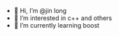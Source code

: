 - 👋 Hi, I’m @jin long
- 👀 I’m interested in c++ and others
- 🌱 I’m currently learning boost

<!---
jlong0613/jlong0613 is a ✨ special ✨ repository because its `README.md` (this file) appears on your GitHub profile.
You can click the Preview link to take a look at your changes.
--->
